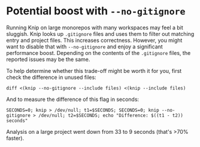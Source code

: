 # Potential boost with `--no-gitignore`

Running Knip on large monorepos with many workspaces may feel a bit sluggish. Knip looks up `.gitignore` files and uses
them to filter out matching entry and project files. This increases correctness. However, you might want to disable that
with `--no-gitignore` and enjoy a significant performance boost. Depending on the contents of the `.gitignore` files,
the reported issues may be the same.

To help determine whether this trade-off might be worth it for you, first check the difference in unused files:

```shell
diff <(knip --no-gitignore --include files) <(knip --include files)
```

And to measure the difference of this flag in seconds:

```shell
SECONDS=0; knip > /dev/null; t1=$SECONDS; SECONDS=0; knip --no-gitignore > /dev/null; t2=$SECONDS; echo "Difference: $((t1 - t2)) seconds"
```

Analysis on a large project went down from 33 to 9 seconds (that's >70% faster).
